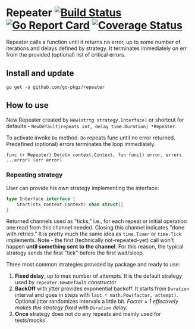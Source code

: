 # Repeater [![Build Status](https://travis-ci.org/go-pkgz/repeater.svg?branch=master)](https://travis-ci.org/go-pkgz/repeater) [![Go Report Card](https://goreportcard.com/badge/github.com/go-pkgz/repeater)](https://goreportcard.com/report/github.com/go-pkgz/repeater) [![Coverage Status](https://coveralls.io/repos/github/go-pkgz/repeater/badge.svg?branch=master)](https://coveralls.io/github/go-pkgz/repeater?branch=master)

Repeater calls a function until it returns no error, up to some number of iterations and delays defined by strategy. It terminates immediately on err from the provided (optional) list of critical errors.

## Install and update

`go get -u github.com/go-pkgz/repeater`

## How to use

New Repeater created by `New(strtg strategy.Interface)` or shortcut for defaults - `NewDefault(repeats int, delay time.Duration) *Repeater`.

To activate invoke `Do` method. `Do` repeats func until no error returned. Predefined (optional) errors terminates the loop immediately.
                            
`func (r Repeater) Do(ctx context.Context, fun func() error, errors ...error) (err error)`

### Repeating strategy

User can provide his own strategy implementing the interface:

```go
type Interface interface {
	Start(ctx context.Context) chan struct{}
}
```

Returned channels used as "ticks," i.e., for each repeat or initial operation one read from this channel needed. Closing this channel indicates "done with retries." It is pretty much the same idea as `time.Timer` or `time.Tick` implements. Note - the first (technically not-repeated-yet) call won't happen **until something sent to the channel**. For this reason, the typical strategy sends the first "tick" before the first wait/sleep.

Three most common strategies provided by package and ready to use:
1. **Fixed delay**, up to max number of attempts. It is the default strategy used by `repeater.NewDefault` constructor
2. **BackOff** with jitter provides exponential backoff. It starts from `Duration` interval and goes in steps with `last * math.Pow(factor, attempt)`. Optional jitter randomizes intervals a little bit. _Factor = 1 effectively makes this strategy fixed with `Duration` delay._ 
3. **Once** strategy does not do any repeats and mainly used for tests/mocks`
